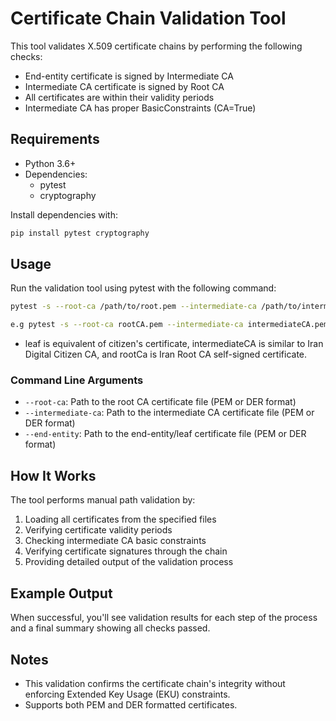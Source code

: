 # Certificate Chain Validation Tool

This tool validates X.509 certificate chains by performing the following checks:

- End-entity certificate is signed by Intermediate CA
- Intermediate CA certificate is signed by Root CA
- All certificates are within their validity periods
- Intermediate CA has proper BasicConstraints (CA=True)

## Requirements

- Python 3.6+
- Dependencies:
  - pytest
  - cryptography

Install dependencies with:
```bash
pip install pytest cryptography
```

## Usage

Run the validation tool using pytest with the following command:

```bash
pytest -s --root-ca /path/to/root.pem --intermediate-ca /path/to/intermediate.pem --end-entity /path/to/end.pem

e.g pytest -s --root-ca rootCA.pem --intermediate-ca intermediateCA.pem --end-entity leaf.pem
```
* leaf is equivalent of citizen's certificate, intermediateCA is similar to Iran Digital Citizen CA, and rootCa is Iran Root CA self-signed certificate.
### Command Line Arguments

- `--root-ca`: Path to the root CA certificate file (PEM or DER format)
- `--intermediate-ca`: Path to the intermediate CA certificate file (PEM or DER format)
- `--end-entity`: Path to the end-entity/leaf certificate file (PEM or DER format)

## How It Works

The tool performs manual path validation by:
1. Loading all certificates from the specified files
2. Verifying certificate validity periods
3. Checking intermediate CA basic constraints
4. Verifying certificate signatures through the chain
5. Providing detailed output of the validation process

## Example Output

When successful, you'll see validation results for each step of the process and a final summary showing all checks passed.

## Notes

- This validation confirms the certificate chain's integrity without enforcing Extended Key Usage (EKU) constraints.
- Supports both PEM and DER formatted certificates.
